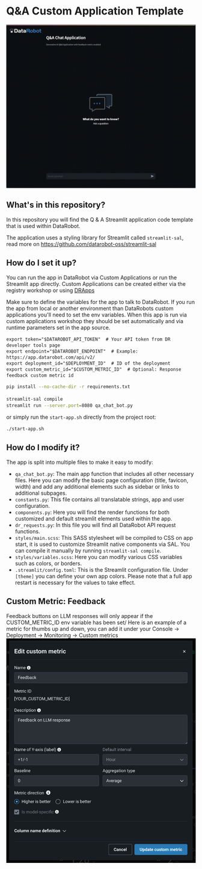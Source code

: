 # Q&A Custom Application Template

![app_example.png](assets/qa_app_demo.gif)

## What's in this repository?
In this repository you will find the Q &amp; A Streamlit application code template that is used within DataRobot.

The application uses a styling library for Streamlit called `streamlit-sal`, read more
on https://github.com/datarobot-oss/streamlit-sal

## How do I set it up?

You can run the app in DataRobot via Custom Applications or run the Streamlit app directly.
Custom Applications can be created either via the registry workshop or
using [DRApps](https://github.com/datarobot/dr-apps/blob/main/README.md)

Make sure to define the variables for the app to talk to DataRobot. If you run the app from local or another environment
than DataRobots custom applications you'll need to set the env variables. When this app is run via
custom applications workshop they should be set automatically and via runtime parameters set in the app source.

```shell
export token="$DATAROBOT_API_TOKEN"  # Your API token from DR developer tools page
export endpoint="$DATAROBOT_ENDPOINT"  # Example: https://app.datarobot.com/api/v2/
export deployment_id="$DEPLOYMENT_ID"  # ID of the deployment
export custom_metric_id="$CUSTOM_METRIC_ID"  # Optional: Response feedback custom metric id 
```

```sh
pip install --no-cache-dir -r requirements.txt

streamlit-sal compile
streamlit run --server.port=8080 qa_chat_bot.py
```

or simply run the `start-app.sh` directly from the project root:

```sh
./start-app.sh
```

## How do I modify it?

The app is split into multiple files to make it easy to modify:

- `qa_chat_bot.py`: The main app function that includes all other necessary files. Here you can modify the basic page
  configuration (title, favicon, width) and add any additional elements such as sidebar or links to additional subpages.
- `constants.py`: This file contains all translatable strings, app and user configuration.
- `components.py`: Here you will find the render functions for both customized and default streamlit elements used
  within the app.
- `dr_requests.py`: In this file you will find all DataRobot API request functions.
- `styles/main.scss`: This SASS stylesheet will be compiled to CSS on app start, it is used to customize Streamlit
  native components via SAL. You can compile it manually by running `streamlit-sal compile`.
- `styles/variables.scss`: Here you can modify various CSS variables such as colors, or borders.
- `.streamlit/config.toml`: This is the Streamlit configuration file. Under `[theme]` you can define your own app
  colors. Please note that a full app restart is necessary for the values to take effect.

## Custom Metric: Feedback

Feedback buttons on LLM responses will only appear if the CUSTOM_METRIC_ID env variable has been set/
Here is an example of a metric for thumbs up and down, you can add it under your Console -> Deployment -> Monitoring ->
Custom metrics
![Custom Metric Example](assets/custom_metric_example.png)